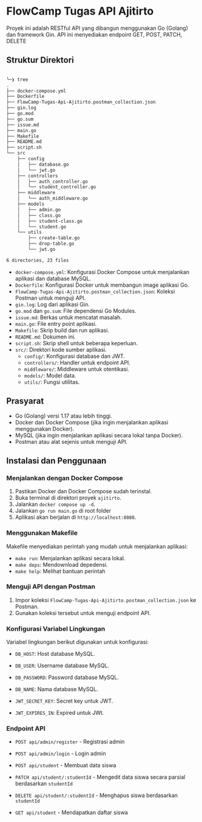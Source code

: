 # FlowCamp Tugas API Ajitirto

Proyek ini adalah RESTful API yang dibangun menggunakan Go (Golang) dan framework Gin. API ini menyediakan endpoint GET, POST, PATCH, DELETE

## Struktur Direktori

```bash

╰─❯ tree
.
├── docker-compose.yml
├── Dockerfile
├── FlowCamp-Tugas-Api-Ajitirto.postman_collection.json
├── gin.log
├── go.mod
├── go.sum
├── issue.md
├── main.go
├── Makefile
├── README.md
├── script.sh
└── src
    ├── config
    │   ├── database.go
    │   └── jwt.go
    ├── controllers
    │   ├── auth_controller.go
    │   └── student_controller.go
    ├── middleware
    │   └── auth_middleware.go
    ├── models
    │   ├── admin.go
    │   ├── class.go
    │   ├── student-class.go
    │   └── student.go
    └── utils
        ├── create-table.go
        ├── drop-table.go
        └── jwt.go

6 directories, 23 files
```


* `docker-compose.yml`: Konfigurasi Docker Compose untuk menjalankan aplikasi dan database MySQL.
* `Dockerfile`: Konfigurasi Docker untuk membangun image aplikasi Go.
* `FlowCamp-Tugas-Api-Ajitirto.postman_collection.json`: Koleksi Postman untuk menguji API.
* `gin.log`: Log dari aplikasi Gin.
* `go.mod` dan `go.sum`: File dependensi Go Modules.
* `issue.md`: Berkas untuk mencatat masalah.
* `main.go`: File entry point aplikasi.
* `Makefile`: Skrip build dan run aplikasi.
* `README.md`: Dokumen ini.
* `script.sh`: Skrip shell untuk beberapa keperluan.
* `src/`: Direktori kode sumber aplikasi.
    * `config/`: Konfigurasi database dan JWT.
    * `controllers/`: Handler untuk endpoint API.
    * `middleware/`: Middleware untuk otentikasi.
    * `models/`: Model data.
    * `utils/`: Fungsi utilitas.

## Prasyarat

* Go (Golang) versi 1.17 atau lebih tinggi.
* Docker dan Docker Compose (jika ingin menjalankan aplikasi menggunakan Docker).
* MySQL (jika ingin menjalankan aplikasi secara lokal tanpa Docker).
* Postman atau alat sejenis untuk menguji API.

## Instalasi dan Penggunaan

### Menjalankan dengan Docker Compose

1.  Pastikan Docker dan Docker Compose sudah terinstal.
2.  Buka terminal di direktori proyek `ajitirto`.
3.  Jalankan `docker compose up -d`.
4.  Jalankan `go run main.go` di root folder
5.  Aplikasi akan berjalan di `http://localhost:8080`.



### Menggunakan Makefile

Makefile menyediakan perintah yang mudah untuk menjalankan aplikasi:

* `make run`: Menjalankan aplikasi secara lokal.
* `make deps`: Mendownload depedensi.
* `make help`: Melihat bantuan perintah 

### Menguji API dengan Postman

1.  Impor koleksi `FlowCamp-Tugas-Api-Ajitirto.postman_collection.json` ke Postman.
2.  Gunakan koleksi tersebut untuk menguji endpoint API.

### Konfigurasi Variabel Lingkungan

Variabel lingkungan berikut digunakan untuk konfigurasi:

* `DB_HOST`: Host database MySQL.
* `DB_USER`: Username database MySQL.
* `DB_PASSWORD`: Password database MySQL.
* `DB_NAME`: Nama database MySQL.

* `JWT_SECRET_KEY`: Secret key untuk JWT.
* `JWT_EXPIRES_IN`: Expired untuk JWt.

### Endpoint API

* `POST api/admin/register` - Registrasi admin
* `POST api/admin/login` - Login admin

* `POST api/student` - Membuat data siswa
* `PATCH api/student/:studentId` - Mengedit data siswa secara parsial berdasarkan `studentId`
* `DELETE api/student/:studentId` - Menghapus siswa berdasarkan `studentId`
* `GET api/student` - Mendapatkan daftar siswa